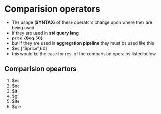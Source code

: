 # Comparision operators

- The usage (**SYNTAX**) of these operators change upon where they are being used
- if they are used in **std query lang**
- **price:{$eq:50}**
- but if they are used in **aggregation pipeline** they must be used like this
- $eq:["$price",60]
- this would be the case for rest of the comparision operatos listed below

## Comparision opeartors

1. $eq
2. $ne
3. $lt
4. $gt
5. $lte
6. $gte
